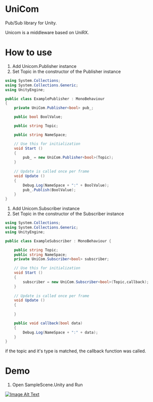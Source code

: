 # UniCom

Pub/Sub library for Unity.

Unicom is a middleware based on UniRX.

# How to use

1. Add Unicom.Publisher<T> instance
2. Set Topic in the constructor of the Publisher instance
```cs
using System.Collections;
using System.Collections.Generic;
using UnityEngine;

public class ExamplePublisher : MonoBehaviour
{
    private UniCom.Publisher<bool> pub_;

    public bool BoolValue;

    public string Topic;

    public string NameSpace;

	// Use this for initialization
	void Start ()
    {
        pub_ = new UniCom.Publisher<bool>(Topic);
    }
	
	// Update is called once per frame
	void Update ()
    {
        Debug.Log(NameSpace + ":" + BoolValue);
        pub_.Publish(BoolValue);
	}
}

```

1. Add Unicom.Subscriber<T> instance
2. Set Topic in the constructor of the Subscriber instance

```cs
using System.Collections;
using System.Collections.Generic;
using UnityEngine;

public class ExampleSubscriber : MonoBehaviour {

    public string Topic;
    public string NameSpace;
    private UniCom.Subscriber<bool> subscriber;

	// Use this for initialization
	void Start ()
    {
        subscriber = new UniCom.Subscriber<bool>(Topic,callback);
	}
	
	// Update is called once per frame
	void Update ()
    {
		
	}

    public void callback(bool data)
    {
        Debug.Log(NameSpace + ":" + data);
    }
}
```

if the topic and it's type is matched, the callback function was called.

# Demo

1. Open SampleScene.Unity and Run

[![Image Alt Text](http://img.youtube.com/vi/fJ2IT3p2Boo/maxresdefault.jpg)](https://www.youtube.com/watch?v=fJ2IT3p2Boo&feature=youtu.be)
